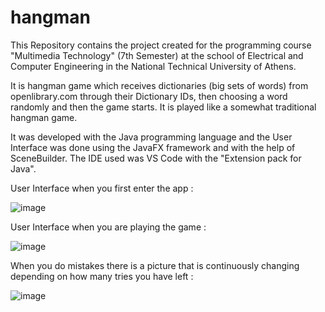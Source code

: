 # hangman
This Repository contains the project created for the programming course "Multimedia Technology" (7th Semester) at the school of Electrical and Computer Engineering in the National Technical University of Athens.

It is hangman game which receives dictionaries (big sets of words) from openlibrary.com through their Dictionary IDs, then choosing a word randomly and then the game starts. It is played like a somewhat traditional hangman game.

It was developed with the Java programming language and the User Interface was done using the JavaFX framework and with the help of SceneBuilder. The IDE used was VS Code with the "Extension pack for Java".
      
User Interface when you first enter the app :
      
      
 ![image](https://user-images.githubusercontent.com/59118861/172231626-42257261-4178-4d1b-8b3e-40d878c4fa8a.png)

      
User Interface when you are playing the game :
      
      
![image](https://user-images.githubusercontent.com/59118861/172231787-5576442a-d528-4bee-8673-ca2845125e78.png)


When you do mistakes there is a picture that is continuously changing depending on how many tries you have left :


![image](https://user-images.githubusercontent.com/59118861/172232220-09d7460f-98df-42ff-8f72-a3055289ccfe.png)


